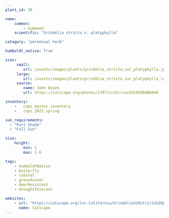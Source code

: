 ```yaml
---
plant_id: 38

name: 
    common: 
        - Gumweed
    scientific: "Grindelia stricta v. platyphylla"   

category: "perennial herb"

humboldt_native: True

icon: 
     small: 
        url: /assets/images/plants/grindelia_stricta_var_platyphylla.jpg 
     large: 
        url: /assets/images/plants/grindelia_stricta_var_platyphylla_lg.jpg 
     source: 
        name: John Doyen 
        url: https://calscape.org/photos/1797?srchcr=sc641910b88b04b

inventory: 
    -   cnps_master_inventory
    -   cnps_2023_spring

sun_requirements:
  - "Part Shade"
  - "Full Sun"

size:
    height: 
        min: 1
        max: 1.6

tags:
    - humboldtNative
    - butterfly
    - coastal
    - groundcover
    - deerResistant
    - droughtTolerant

websites: 
    - url: "https://calscape.org/loc-California/Grindelia%20stricta%20platyphylla(%20)"
      name: Calscape
---
```


